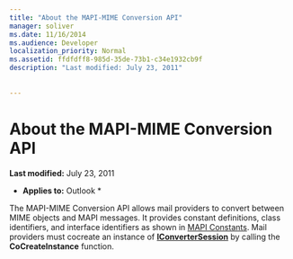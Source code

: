 ```yaml
---
title: "About the MAPI-MIME Conversion API"
manager: soliver
ms.date: 11/16/2014
ms.audience: Developer
localization_priority: Normal
ms.assetid: ffdfdff8-985d-35de-73b1-c34e1932cb9f
description: "Last modified: July 23, 2011"
 
 
---
```


# About the MAPI-MIME Conversion API

 **Last modified:** July 23, 2011 
  
 * **Applies to:** Outlook * 
  
The MAPI-MIME Conversion API allows mail providers to convert between MIME objects and MAPI messages. It provides constant definitions, class identifiers, and interface identifiers as shown in [MAPI Constants](mapi-constants.md). Mail providers must cocreate an instance of **[IConverterSession](iconvertersessioniunknown.md)** by calling the **CoCreateInstance** function. 
  


